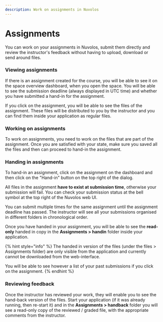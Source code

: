 ```yaml
---
description: Work on assignments in Nuvolos
---
```


# Assignments

You can work on your assignments in Nuvolos, submit them directly and review the instructor's feedback without having to upload, download or send around files.

### Viewing assignments

If there is an assignment created for the course, you will be able to see it on the space overview dashboard, when you open the space. You will be able to see the submission deadline \(always displayed in UTC time\) and whether you have submitted a hand-in for the assignment.

If you click on the assignment, you will be able to see the files of the assignment. These files will be distributed to you by the instructor and you can find them inside your application as regular files.

### Working on assignments

To work on assignments, you need to work on the files that are part of the assignment. Once you are satisfied with your state, make sure you saved all the files and then can proceed to hand-in the assignment.

### Handing in assignments

To hand-in an assignment, click on the assignment on the dashboard and then click on the "Hand-in" button on the top right of the dialog. 

All files in the assignment **have to exist at submission time**, otherwise your submission will fail. You can check your submission status at the bell symbol at the top right of the Nuvolos web UI.

You can submit multiple times for the same assignment until the assignment deadline has passed. The instructor will see all your submissions organised in different folders in chronological order.

Once you have handed in your assignment, you will be able to see the **read-only** handed in copy in the **Assignments &gt; handin** folder inside your application.

{% hint style="info" %}
The handed in version of the files \(under the files &gt; Assignments folder\) are only visible from the application and currently cannot be downloaded from the web-interface.

You will be able to see however a list of your past submissions if you click on the assignment.
{% endhint %}

### Reviewing feedback

Once the instructor has reviewed your work, they will enable you to see the hand-back version of the files. Start your application \(if it was already running, then re-start it\) and in the **Assignments &gt; handback** folder you will see a read-only copy of the reviewed / graded file, with the appropriate comments from the instructor.

